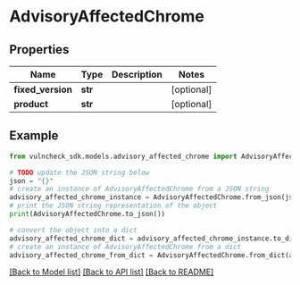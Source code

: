 # AdvisoryAffectedChrome


## Properties

Name | Type | Description | Notes
------------ | ------------- | ------------- | -------------
**fixed_version** | **str** |  | [optional] 
**product** | **str** |  | [optional] 

## Example

```python
from vulncheck_sdk.models.advisory_affected_chrome import AdvisoryAffectedChrome

# TODO update the JSON string below
json = "{}"
# create an instance of AdvisoryAffectedChrome from a JSON string
advisory_affected_chrome_instance = AdvisoryAffectedChrome.from_json(json)
# print the JSON string representation of the object
print(AdvisoryAffectedChrome.to_json())

# convert the object into a dict
advisory_affected_chrome_dict = advisory_affected_chrome_instance.to_dict()
# create an instance of AdvisoryAffectedChrome from a dict
advisory_affected_chrome_from_dict = AdvisoryAffectedChrome.from_dict(advisory_affected_chrome_dict)
```
[[Back to Model list]](../README.md#documentation-for-models) [[Back to API list]](../README.md#documentation-for-api-endpoints) [[Back to README]](../README.md)


